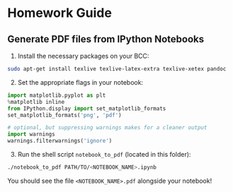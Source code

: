 # Homework Guide

## Generate PDF files from IPython Notebooks

1. Install the necessary packages on your BCC:

```bash
sudo apt-get install texlive texlive-latex-extra texlive-xetex pandoc
```

2. Set the appropriate flags in your notebook:

```python
import matplotlib.pyplot as plt
%matplotlib inline
from IPython.display import set_matplotlib_formats
set_matplotlib_formats('png', 'pdf')

# optional, but suppressing warnings makes for a cleaner output
import warnings
warnings.filterwarnings('ignore')
```

3. Run the shell script `notebook_to_pdf` (located in this folder):

```bash
./notebook_to_pdf PATH/TO/<NOTEBOOK_NAME>.ipynb
```

You should see the file `<NOTEBOOK_NAME>.pdf` alongside your notebook!
